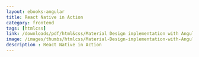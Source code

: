 ```yaml
---
layout: ebooks-angular
title: React Native in Action 
category: frontend
tags: [htmlcss]
link: /downloads/pdf/html&css/Material Design implementation with AngularJS.pdf 
image: /images/thumbs/htmlcss/Material-Design-implementation-with-AngularJS-min.png
description : React Native in Action 
---
```












